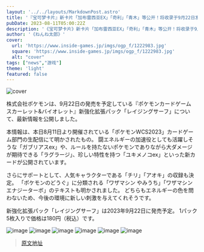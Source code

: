 ```yaml
---
layout: '../../layouts/MarkdownPost.astro'
title: '『宝可梦卡片』新卡片「加布雷西亚EX」「奇利」「青木」等公开！将收录于9月22日发售的「Raging Surf」'
pubDate: 2023-08-11T05:00:22Z
description: '《宝可梦卡片》新卡片「加布雷西亚EX」「奇利」「青木」等公开！将收录于9月22日发售的「Raging Surf」。'
author: '《ねんね太郎》'
cover:
  url: 'https://www.inside-games.jp/imgs/ogp_f/1222983.jpg'
  square: 'https://www.inside-games.jp/imgs/ogp_f/1222983.jpg'
  alt: "cover"
tags: ["news","游戏"]
theme: 'light'
featured: false
---
```


![cover](https://www.inside-games.jp/imgs/ogp_f/1222983.jpg)

株式会社ポケモンは、9月22日の発売を予定している『ポケモンカードゲーム スカーレット&バイオレット』新強化拡張パック「レイジングサーフ」について、最新情報を公開しました。

本情報は、本日8月11日より開催されている「ポケモンWCS2023」カードゲーム部門の生配信にて明かされたもの。 闘エネルギーの加速役としても活躍しそうな「ガブリアスex」や、ルールを持たないポケモンでありながら大ダメージが期待できる「ラグラージ」、珍しい特性を持つ「ユキメノコex」といった新カードが公開されています。

さらにサポートとして、人気キャラクターである「チリ」「アオキ」の収録も決定。 「ポケモンのどうぐ」に分類される「ワザマシン やみうち」「ワザマシン エナジーターボ」のテキストも明かされました。 どちらもエネルギーの色を問わないため、今後の環境に新しい刺激を与えてくれそうです。

新強化拡張パック「レイジングサーフ」は2023年9月22日に発売予定。 1パック5枚入りで価格は180円（税込）です。

![image](https://www.inside-games.jp/imgs/zoom/1222983.png)
![image](https://www.inside-games.jp/imgs/zoom/1222984.png)
![image](https://www.inside-games.jp/imgs/zoom/1222985.png)
![image](https://www.inside-games.jp/imgs/zoom/1222986.png)
![image](https://www.inside-games.jp/imgs/zoom/1222987.png)
![image](https://www.inside-games.jp/imgs/zoom/1222988.png)

>[原文地址](https://www.inside-games.jp/article/2023/08/11/147785.html)  